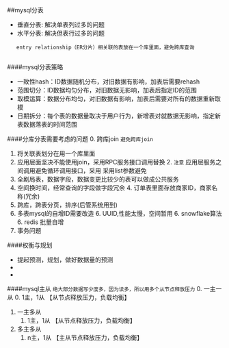 ##mysql分表

- 垂直分表: 解决单表列过多的问题
- 水平分表: 解决但表行过多的问题

```
   entry relationship（ER分片）相关联的表放在一个库里面，避免跨库查询
   
```

####mysql分表策略
- 一致性hash：ID数据随机分布，对旧数据有影响，加表后需要rehash
- 范围切分：ID数据均匀分布，对旧数据无影响，加表后指定ID的范围
- 取模运算：数据分布均匀，对旧数据有影响，加表后需要对所有的数据重新取模
- 日期拆分：每个表的数据量取决于用户行为，新增表对就数据无影响，指定新表数据落表的时间范围



####分库分表需要考虑的问题
  0. 跨库join `避免跨库join`
  1. 将关联表划分在用一个库里面
  2. 应用层面坚决不能使用join，采用RPC服务接口调用替换
        2. `注意` 应用层服务之间调用避免循环调用接口，采用 采用list参数避免 
  3. 全剧局表，数据字段，数据变更比较少的表可以做成公共服务
  4. 空间换时间，经常查询的字段做字段冗余
        4. 订单表里面存放商家ID，商家名称(冗余)
  5. 跨库，跨表分页，排序(后管系统用到)
  6. 多表mysql的自增ID需要改造
        6. UUID,性能太慢，空间暂用
        6. snowflake算法
        6. redis 批量自增
  8. 事务问题
  
  
####权衡与规划
  - 提起预测，规划，做好数据量的预测
  - 
  -
  
  
####mysql主从 `绝大部分数据写少度多，因为读多，所以用多个从节点释放压力`
   0. 一主一从
        0. 1主，1从 【从节点释放压力，负载均衡】
   1. 一主多从
        1. 1主，1从 【从节点释放压力，负载均衡】
   2. 多主多从
        1. n主，1从 【主从节点释放压力，负载均衡】 

 
